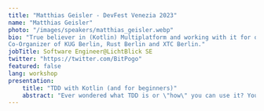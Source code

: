 ```yaml
---
title: "Matthias Geisler - DevFest Venezia 2023"
name: "Matthias Geisler"
photo: "/images/speakers/matthias_geisler.webp"
bio: "True believer in (Kotlin) Multiplatform and working with it for over 3 years now. Currently works for LichtBlick SE, to build solutions on Android. Maintainer and developer of KMock.<br>
Co-Organizer of KUG Berlin, Rust Berlin and XTC Berlin."
jobTitle: Software Engineer@LichtBlick SE
twitter: "https://twitter.com/BitPogo"
featured: false
lang: workshop
presentation:
    title: "TDD with Kotlin (and for beginners)"
    abstract: "Ever wondered what TDD is or \"how\" you can use it? You think you cannot tdd projects in a reasonable time? You doubt the value of testing in any case. Well let me bring you the good word of TDD and what wonders it can for you!"
---
```


